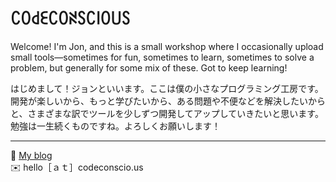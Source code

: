 # ꉔꄲ꒯ꏂꉔꄲꋊꇙꉔ꒐ꄲ꒤ꇙ

Welcome! I'm Jon, and this is a small workshop where I occasionally upload small tools—sometimes for fun, sometimes to learn, sometimes to solve a problem, but generally for some mix of these. Got to keep learning!

はじめまして！ジョンといいます。ここは僕の小さなプログラミング工房です。開発が楽しいから、もっと学びたいから、ある問題や不便などを解決したいからと、さまざまな訳でツールを少しずつ開発してアップしていきたいと思います。勉強は一生続くものですね。よろしくお願いします！

---

🔗 [My blog](https://codeconscious.github.io/) <br> ✉️ hello［ａｔ］codeconscio.us
